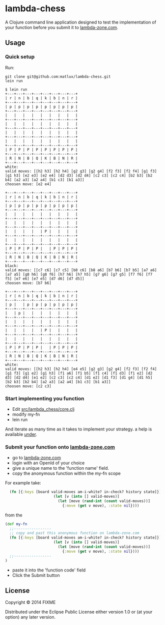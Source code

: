 # lambda-chess

A Clojure command line application designed to test the implementation of your function before you submit it to [lambda-zone.com](http://www.lambda-zone.com).

## Usage

### Quick setup

Run:

    git clone git@github.com:matlux/lambda-chess.git
    lein run

```
$ lein run
+---+---+---+---+---+---+---+---+
| r | n | b | q | k | b | n | r |
+---+---+---+---+---+---+---+---+
| p | p | p | p | p | p | p | p |
+---+---+---+---+---+---+---+---+
|   |   |   |   |   |   |   |   |
+---+---+---+---+---+---+---+---+
|   |   |   |   |   |   |   |   |
+---+---+---+---+---+---+---+---+
|   |   |   |   |   |   |   |   |
+---+---+---+---+---+---+---+---+
|   |   |   |   |   |   |   |   |
+---+---+---+---+---+---+---+---+
| P | P | P | P | P | P | P | P |
+---+---+---+---+---+---+---+---+
| R | N | B | Q | K | B | N | R |
+---+---+---+---+---+---+---+---+
white: 
valid moves: [[h2 h3] [h2 h4] [g2 g3] [g2 g4] [f2 f3] [f2 f4] [g1 f3] [g1 h3] [e2 e3] [e2 e4] [d2 d3] [d2 d4] [c2 c3] [c2 c4] [b2 b3] [b2 b4] [a2 a3] [a2 a4] [b1 c3] [b1 a3]]
choosen move: [e2 e4]

+---+---+---+---+---+---+---+---+
| r | n | b | q | k | b | n | r |
+---+---+---+---+---+---+---+---+
| p | p | p | p | p | p | p | p |
+---+---+---+---+---+---+---+---+
|   |   |   |   |   |   |   |   |
+---+---+---+---+---+---+---+---+
|   |   |   |   |   |   |   |   |
+---+---+---+---+---+---+---+---+
|   |   |   |   | P |   |   |   |
+---+---+---+---+---+---+---+---+
|   |   |   |   |   |   |   |   |
+---+---+---+---+---+---+---+---+
| P | P | P | P |   | P | P | P |
+---+---+---+---+---+---+---+---+
| R | N | B | Q | K | B | N | R |
+---+---+---+---+---+---+---+---+
black: 
valid moves: [[c7 c6] [c7 c5] [b8 c6] [b8 a6] [b7 b6] [b7 b5] [a7 a6] [a7 a5] [g8 h6] [g8 f6] [h7 h6] [h7 h5] [g7 g6] [g7 g5] [f7 f6] [f7 f5] [e7 e6] [e7 e5] [d7 d6] [d7 d5]]
choosen move: [b7 b6]

+---+---+---+---+---+---+---+---+
| r | n | b | q | k | b | n | r |
+---+---+---+---+---+---+---+---+
| p |   | p | p | p | p | p | p |
+---+---+---+---+---+---+---+---+
|   | p |   |   |   |   |   |   |
+---+---+---+---+---+---+---+---+
|   |   |   |   |   |   |   |   |
+---+---+---+---+---+---+---+---+
|   |   |   |   | P |   |   |   |
+---+---+---+---+---+---+---+---+
|   |   |   |   |   |   |   |   |
+---+---+---+---+---+---+---+---+
| P | P | P | P |   | P | P | P |
+---+---+---+---+---+---+---+---+
| R | N | B | Q | K | B | N | R |
+---+---+---+---+---+---+---+---+
white: 
valid moves: [[h2 h3] [h2 h4] [e4 e5] [g2 g3] [g2 g4] [f2 f3] [f2 f4] [g1 f3] [g1 e2] [g1 h3] [f1 a6] [f1 b5] [f1 c4] [f1 d3] [f1 e2] [d2 d3] [d2 d4] [e1 e2] [c2 c3] [c2 c4] [d1 e2] [d1 f3] [d1 g4] [d1 h5] [b2 b3] [b2 b4] [a2 a3] [a2 a4] [b1 c3] [b1 a3]]
choosen move: [c2 c3]
```

### Start implementing you function

* Edit [src/lambda_chess/core.clj](https://github.com/matlux/lambda-chess/blob/master/src/lambda_chess/core.clj)
* modify my-fn
* lein run

And iterate as many time as it takes to implement your strategy. a help is available [under](https://github.com/matlux/lambda-zone/wiki/Chess).

### Submit your function onto [lambda-zone.com](http://www.lambda-zone.com)

* go to [lambda-zone.com](http://www.lambda-zone.com)
* login with an OpenId of your choice
* give a unique name to the 'function name' field.
* copy the anonymous function within the my-fn scope

For example take:
```clojure
  (fn [{:keys [board valid-moves am-i-white? in-check? history state]}]
                      (let [v (into [] valid-moves)]
                        (let [move (rand-int (count valid-moves))]
                          {:move (get v move), :state nil})))

```


from the

```clojure
(def my-fn
  ;;-----------------
  ;; copy and past this anonymous function on lambda-zone.com
  (fn [{:keys [board valid-moves am-i-white? in-check? history state]}]
                      (let [v (into [] valid-moves)]
                        (let [move (rand-int (count valid-moves))]
                          {:move (get v move), :state nil})))
  ;;-----------------
)
```

* paste it into the 'function code' field
* Click the Submit button

## License

Copyright © 2014 FIXME

Distributed under the Eclipse Public License either version 1.0 or (at
your option) any later version.
